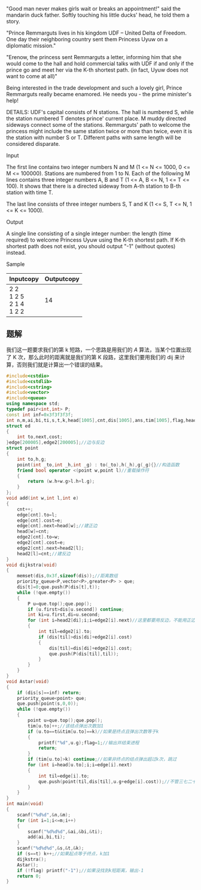 "Good man never makes girls wait or breaks an appointment!" said the mandarin duck father. Softly touching his little ducks' head, he told them a story.  
  
"Prince Remmarguts lives in his kingdom UDF – United Delta of Freedom. One day their neighboring country sent them Princess Uyuw on a diplomatic mission."  
  
"Erenow, the princess sent Remmarguts a letter, informing him that she would come to the hall and hold commercial talks with UDF if and only if the prince go and meet her via the K-th shortest path. (in fact, Uyuw does not want to come at all)"  
  
Being interested in the trade development and such a lovely girl, Prince Remmarguts really became enamored. He needs you - the prime minister's help!  
  
DETAILS: UDF's capital consists of N stations. The hall is numbered S, while the station numbered T denotes prince' current place. M muddy directed sideways connect some of the stations. Remmarguts' path to welcome the princess might include the same station twice or more than twice, even it is the station with number S or T. Different paths with same length will be considered disparate.  

Input

The first line contains two integer numbers N and M (1 <= N <= 1000, 0 <= M <= 100000). Stations are numbered from 1 to N. Each of the following M lines contains three integer numbers A, B and T (1 <= A, B <= N, 1 <= T <= 100). It shows that there is a directed sideway from A-th station to B-th station with time T.  
  
The last line consists of three integer numbers S, T and K (1 <= S, T <= N, 1 <= K <= 1000).

Output

A single line consisting of a single integer number: the length (time required) to welcome Princess Uyuw using the K-th shortest path. If K-th shortest path does not exist, you should output "-1" (without quotes) instead.

Sample

|Inputcopy|Outputcopy|
|---|---|
|2 2<br>1 2 5<br>2 1 4<br>1 2 2|14|

## 题解
我们这一题要求我们的第 k 短路，一个思路是用我们的 $A$ 算法，当某个位置出现了 K 次，那么此时的距离就是我们的第 K 段路，这里我们要用我们的 dij 来计算，否则我们就是计算出一个错误的结果。

```cpp
#include<cstdio>
#include<cstdlib>
#include<cstring>
#include<vector>
#include<queue> 
using namespace std;
typedef pair<int,int> P;
const int inf=0x3f3f3f3f;
int n,m,ai,bi,ti,s,t,k,head[1005],cnt,dis[1005],ans,tim[1005],flag,head2[1005];
struct ed
{
	int to,next,cost;
}edge[200005],edge2[200005];//边与反边 
struct point
{
	int to,h,g;
	point(int _to,int _h,int _g) : to(_to),h(_h),g(_g){}//构造函数 
	friend bool operator <(point w,point l)//重载操作符 
	{
		return (w.h+w.g>l.h+l.g);
	}
};
void add(int w,int l,int e)
{
	cnt++;
	edge[cnt].to=l;
	edge[cnt].cost=e;
	edge[cnt].next=head[w];//建正边 
	head[w]=cnt;
	edge2[cnt].to=w;
	edge2[cnt].cost=e;
	edge2[cnt].next=head2[l];
	head2[l]=cnt;//建反边 
}
void dijkstra(void)
{
	memset(dis,0x3f,sizeof(dis));//距离数组 
	priority_queue<P,vector<P>,greater<P> > que;
	dis[t]=0;que.push(P(dis[t],t));
	while (!que.empty())
	{
		P u=que.top();que.pop();
		if (u.first>dis[u.second]) continue;
		int ki=u.first,di=u.second;
		for (int i=head2[di];i;i=edge2[i].next)//这里都要用反边，不能用正边 
		{
			int til=edge2[i].to;
			if (dis[til]>dis[di]+edge2[i].cost)
			{
				dis[til]=dis[di]+edge2[i].cost;
				que.push(P(dis[til],til));
			}
		}
	}
}
void Astar(void)
{
	if (dis[s]==inf) return;
	priority_queue<point> que;
	que.push(point(s,0,0));
	while (!que.empty())
	{
		point u=que.top();que.pop();
		tim[u.to]++;//该结点弹出次数加1 
		if (u.to==t&&tim[u.to]==k)//如果是终点且弹出次数等于k 
		{
			printf("%d",u.g);flag=1;//输出并结束进程 
			return;
		}
		if (tim[u.to]>k) continue;//如果非终点的结点弹出超过k次，跳过 
		for (int i=head[u.to];i;i=edge[i].next)
		{
			int til=edge[i].to;
			que.push(point(til,dis[til],u.g+edge[i].cost));//不管三七二十一直接加入队列中 
		}
	}
}
int main(void)
{
	scanf("%d%d",&n,&m);
	for (int i=1;i<=m;i++)
	{
		scanf("%d%d%d",&ai,&bi,&ti);
		add(ai,bi,ti);
	}
	scanf("%d%d%d",&s,&t,&k);
	if (s==t) k++;//如果起点等于终点，k加1 
	dijkstra();
	Astar();
	if (!flag) printf("-1");//如果没找到k短距离，输出-1 
	return 0;
}
```